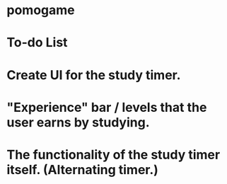 # pomogame

# To-do List

# Create UI for the study timer.
# "Experience" bar / levels that the user earns by studying.
# The functionality of the study timer itself. (Alternating timer.)
